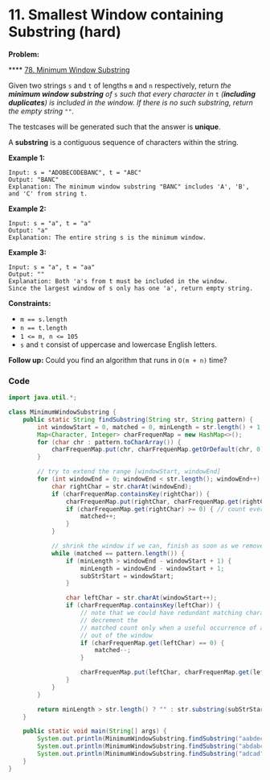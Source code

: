 # 11. Smallest Window containing Substring (hard)

**Problem:**

&#x20;\*\*\*\* [78. Minimum Window Substring](https://leetcode.com/problems/minimum-window-substring/)

Given two strings `s` and `t` of lengths `m` and `n` respectively, return _the **minimum window substring** of_ `s` _such that every character in_ `t` _(**including duplicates**) is included in the window. If there is no such substring, return the empty string_ `""`_._

The testcases will be generated such that the answer is **unique**.

A **substring** is a contiguous sequence of characters within the string.

**Example 1:**

```
Input: s = "ADOBECODEBANC", t = "ABC"
Output: "BANC"
Explanation: The minimum window substring "BANC" includes 'A', 'B', and 'C' from string t.
```

**Example 2:**

```
Input: s = "a", t = "a"
Output: "a"
Explanation: The entire string s is the minimum window.
```

**Example 3:**

```
Input: s = "a", t = "aa"
Output: ""
Explanation: Both 'a's from t must be included in the window.
Since the largest window of s only has one 'a', return empty string.
```

**Constraints:**

- `m == s.length`
- `n == t.length`
- `1 <= m, n <= 105`
- `s` and `t` consist of uppercase and lowercase English letters.

&#x20;**Follow up:** Could you find an algorithm that runs in `O(m + n)` time?

### Code

```java
import java.util.*;

class MinimumWindowSubstring {
    public static String findSubstring(String str, String pattern) {
        int windowStart = 0, matched = 0, minLength = str.length() + 1, subStrStart = 0;
        Map<Character, Integer> charFrequenMap = new HashMap<>();
        for (char chr : pattern.toCharArray()) {
            charFrequenMap.put(chr, charFrequenMap.getOrDefault(chr, 0) + 1);
        }

        // try to extend the range [windowStart, windowEnd]
        for (int windowEnd = 0; windowEnd < str.length(); windowEnd++) {
            char rightChar = str.charAt(windowEnd);
            if (charFrequenMap.containsKey(rightChar)) {
                charFrequenMap.put(rightChar, charFrequenMap.get(rightChar) - 1);
                if (charFrequenMap.get(rightChar) >= 0) { // count every matching of a character
                    matched++;
                }
            }

            // shrink the window if we can, finish as soon as we remove a matched character
            while (matched == pattern.length()) {
                if (minLength > windowEnd - windowStart + 1) {
                    minLength = windowEnd - windowStart + 1;
                    subStrStart = windowStart;
                }

                char leftChar = str.charAt(windowStart++);
                if (charFrequenMap.containsKey(leftChar)) {
                    // note that we could have redundant matching characters, thereforce we'll
                    // decrement the
                    // matched count only when a useful occurrence of a matched character is going
                    // out of the window
                    if (charFrequenMap.get(leftChar) == 0) {
                        matched--;
                    }

                    charFrequenMap.put(leftChar, charFrequenMap.get(leftChar) + 1);
                }
            }
        }

        return minLength > str.length() ? "" : str.substring(subStrStart, subStrStart + minLength);
    }

    public static void main(String[] args) {
        System.out.println(MinimumWindowSubstring.findSubstring("aabdec", "abc"));
        System.out.println(MinimumWindowSubstring.findSubstring("abdabca", "abc"));
        System.out.println(MinimumWindowSubstring.findSubstring("adcad", "abc"));
    }
}
```
